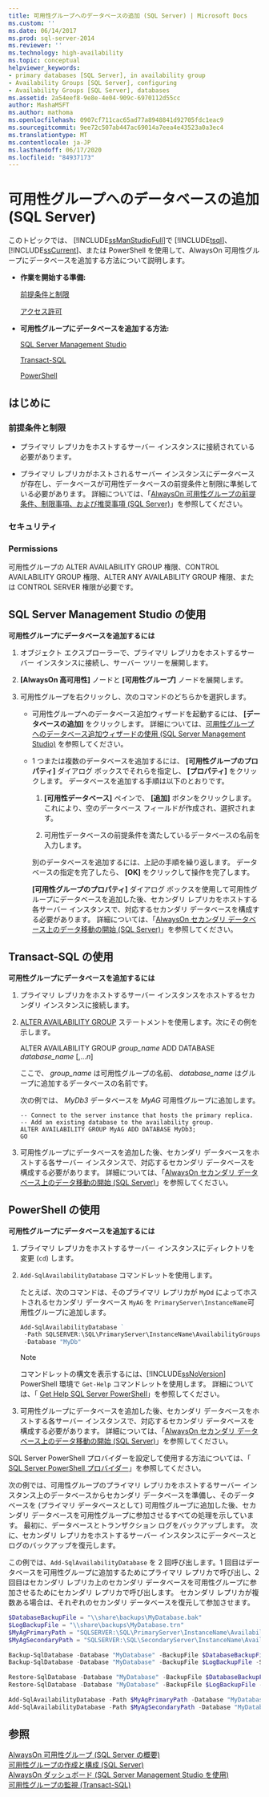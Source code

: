 ```yaml
---
title: 可用性グループへのデータベースの追加 (SQL Server) | Microsoft Docs
ms.custom: ''
ms.date: 06/14/2017
ms.prod: sql-server-2014
ms.reviewer: ''
ms.technology: high-availability
ms.topic: conceptual
helpviewer_keywords:
- primary databases [SQL Server], in availability group
- Availability Groups [SQL Server], configuring
- Availability Groups [SQL Server], databases
ms.assetid: 2a54eef8-9e8e-4e04-909c-6970112d55cc
author: MashaMSFT
ms.author: mathoma
ms.openlocfilehash: 0907cf711cac65ad77a8948841d92705fdc1eac9
ms.sourcegitcommit: 9ee72c507ab447ac69014a7eea4e43523a0a3ec4
ms.translationtype: MT
ms.contentlocale: ja-JP
ms.lasthandoff: 06/17/2020
ms.locfileid: "84937173"
---
```

# <a name="add-a-database-to-an-availability-group-sql-server"></a>可用性グループへのデータベースの追加 (SQL Server)
  このトピックでは、 [!INCLUDE[ssManStudioFull](../../../includes/ssmanstudiofull-md.md)]で [!INCLUDE[tsql](../../../includes/tsql-md.md)]、 [!INCLUDE[ssCurrent](../../../includes/sscurrent-md.md)]、または PowerShell を使用して、AlwaysOn 可用性グループにデータベースを追加する方法について説明します。  
  
-   **作業を開始する準備:**  
  
     [前提条件と制限](#Prerequisites)  
  
     [アクセス許可](#Permissions)  
  
-   **可用性グループにデータベースを追加する方法:**  
  
     [SQL Server Management Studio](#SSMSProcedure)  
  
     [Transact-SQL](#TsqlProcedure)  
  
     [PowerShell](#PowerShellProcedure)  
  
##  <a name="before-you-begin"></a><a name="BeforeYouBegin"></a> はじめに  
  
###  <a name="prerequisites-and-restrictions"></a><a name="Prerequisites"></a>前提条件と制限  
  
-   プライマリ レプリカをホストするサーバー インスタンスに接続されている必要があります。  
  
-   プライマリ レプリカがホストされるサーバー インスタンスにデータベースが存在し、データベースが可用性データベースの前提条件と制限に準拠している必要があります。 詳細については、「[AlwaysOn 可用性グループの前提条件、制限事項、および推奨事項 &#40;SQL Server&#41;](prereqs-restrictions-recommendations-always-on-availability.md)」を参照してください。  
  
###  <a name="security"></a><a name="Security"></a> セキュリティ  
  
###  <a name="permissions"></a><a name="Permissions"></a> Permissions  
 可用性グループの ALTER AVAILABILITY GROUP 権限、CONTROL AVAILABILITY GROUP 権限、ALTER ANY AVAILABILITY GROUP 権限、または CONTROL SERVER 権限が必要です。  
  
##  <a name="using-sql-server-management-studio"></a><a name="SSMSProcedure"></a> SQL Server Management Studio の使用  
 **可用性グループにデータベースを追加するには**  
  
1.  オブジェクト エクスプローラーで、プライマリ レプリカをホストするサーバー インスタンスに接続し、サーバー ツリーを展開します。  
  
2.  **[AlwaysOn 高可用性]** ノードと **[可用性グループ]** ノードを展開します。  
  
3.  可用性グループを右クリックし、次のコマンドのどちらかを選択します。  
  
    -   可用性グループへのデータベース追加ウィザードを起動するには、 **[データベースの追加]** をクリックします。 詳細については、[可用性グループへのデータベース追加ウィザードの使用 &#40;SQL Server Management Studio&#41;](availability-group-add-database-to-group-wizard.md) を参照してください。  
  
    -   1 つまたは複数のデータベースを追加するには、 **[可用性グループのプロパティ]** ダイアログ ボックスでそれらを指定し、 **[プロパティ]** をクリックします。 データベースを追加する手順は以下のとおりです。  
  
        1.  **[可用性データベース]** ペインで、 **[追加]** ボタンをクリックします。 これにより、空のデータベース フィールドが作成され、選択されます。  
  
        2.  可用性データベースの前提条件を満たしているデータベースの名前を入力します。  
  
         別のデータベースを追加するには、上記の手順を繰り返します。 データベースの指定を完了したら、 **[OK]** をクリックして操作を完了します。  
  
         **[可用性グループのプロパティ]** ダイアログ ボックスを使用して可用性グループにデータベースを追加した後、セカンダリ レプリカをホストする各サーバー インスタンスで、対応するセカンダリ データベースを構成する必要があります。 詳細については、「[AlwaysOn セカンダリ データベース上のデータ移動の開始 &#40;SQL Server&#41;](start-data-movement-on-an-always-on-secondary-database-sql-server.md)」を参照してください。  
  
##  <a name="using-transact-sql"></a><a name="TsqlProcedure"></a> Transact-SQL の使用  
 **可用性グループにデータベースを追加するには**  
  
1.  プライマリ レプリカをホストするサーバー インスタンスをホストするセカンダリ インスタンスに接続します。  
  
2.  [ALTER AVAILABILITY GROUP](/sql/t-sql/statements/alter-availability-group-transact-sql) ステートメントを使用します。次にその例を示します。  
  
     ALTER AVAILABILITY GROUP *group_name* ADD DATABASE *database_name* [,...*n*]  
  
     ここで、 *group_name* は可用性グループの名前、 *database_name* はグループに追加するデータベースの名前です。  
  
     次の例では、 *MyDb3* データベースを *MyAG* 可用性グループに追加します。  
  
    ```  
    -- Connect to the server instance that hosts the primary replica.  
    -- Add an existing database to the availability group.  
    ALTER AVAILABILITY GROUP MyAG ADD DATABASE MyDb3;  
    GO  
    ```  
  
3.  可用性グループにデータベースを追加した後、セカンダリ データベースをホストする各サーバー インスタンスで、対応するセカンダリ データベースを構成する必要があります。 詳細については、「[AlwaysOn セカンダリ データベース上のデータ移動の開始 &#40;SQL Server&#41;](start-data-movement-on-an-always-on-secondary-database-sql-server.md)」を参照してください。  
  
##  <a name="using-powershell"></a><a name="PowerShellProcedure"></a> PowerShell の使用  
 **可用性グループにデータベースを追加するには**  
  
1.  プライマリ レプリカをホストするサーバー インスタンスにディレクトリを変更 (`cd`) します。  
  
2.  `Add-SqlAvailabilityDatabase` コマンドレットを使用します。  
  
     たとえば、次のコマンドは、そのプライマリ レプリカが `MyDd` によってホストされるセカンダリ データベース `MyAG` を `PrimaryServer\InstanceName`可用性グループに追加します。  
  
    ```powershell
    Add-SqlAvailabilityDatabase `   
     -Path SQLSERVER:\SQL\PrimaryServer\InstanceName\AvailabilityGroups\MyAG `   
     -Database "MyDb"  
    ```  
  
    > [!NOTE]  
    >  コマンドレットの構文を表示するには、[!INCLUDE[ssNoVersion](../../../includes/ssnoversion-md.md)] PowerShell 環境で `Get-Help` コマンドレットを使用します。 詳細については、「 [Get Help SQL Server PowerShell](../../../powershell/sql-server-powershell.md)」を参照してください。  
  
3.  可用性グループにデータベースを追加した後、セカンダリ データベースをホストする各サーバー インスタンスで、対応するセカンダリ データベースを構成する必要があります。 詳細については、「[AlwaysOn セカンダリ データベース上のデータ移動の開始 &#40;SQL Server&#41;](start-data-movement-on-an-always-on-secondary-database-sql-server.md)」を参照してください。  
  
 SQL Server PowerShell プロバイダーを設定して使用する方法については、「 [SQL Server PowerShell プロバイダー](../../../powershell/sql-server-powershell-provider.md)」を参照してください。

 次の例では、可用性グループのプライマリ レプリカをホストするサーバー インスタンス上のデータベースからセカンダリ データベースを準備し、そのデータベースを (プライマリ データベースとして) 可用性グループに追加した後、セカンダリ データベースを可用性グループに参加させるすべての処理を示しています。 最初に、データベースとトランザクション ログをバックアップします。 次に、セカンダリ レプリカをホストするサーバー インスタンスにデータベースとログのバックアップを復元します。  
  
 この例では、`Add-SqlAvailabilityDatabase` を 2 回呼び出します。1 回目はデータベースを可用性グループに追加するためにプライマリ レプリカで呼び出し、2 回目はセカンダリ レプリカ上のセカンダリ データベースを可用性グループに参加させるためにセカンダリ レプリカで呼び出します。 セカンダリ レプリカが複数ある場合は、それぞれのセカンダリ データベースを復元して参加させます。  
  
```powershell
$DatabaseBackupFile = "\\share\backups\MyDatabase.bak"  
$LogBackupFile = "\\share\backups\MyDatabase.trn"  
$MyAgPrimaryPath = "SQLSERVER:\SQL\PrimaryServer\InstanceName\AvailabilityGroups\MyAg"  
$MyAgSecondaryPath = "SQLSERVER:\SQL\SecondaryServer\InstanceName\AvailabilityGroups\MyAg"  
  
Backup-SqlDatabase -Database "MyDatabase" -BackupFile $DatabaseBackupFile -ServerInstance "PrimaryServer\InstanceName"  
Backup-SqlDatabase -Database "MyDatabase" -BackupFile $LogBackupFile -ServerInstance "PrimaryServer\InstanceName" -BackupAction 'Log'  
  
Restore-SqlDatabase -Database "MyDatabase" -BackupFile $DatabaseBackupFile -ServerInstance "SecondaryServer\InstanceName" -NoRecovery  
Restore-SqlDatabase -Database "MyDatabase" -BackupFile $LogBackupFile -ServerInstance "SecondaryServer\InstanceName" -RestoreAction 'Log' -NoRecovery  
  
Add-SqlAvailabilityDatabase -Path $MyAgPrimaryPath -Database "MyDatabase"  
Add-SqlAvailabilityDatabase -Path $MyAgSecondaryPath -Database "MyDatabase"
```  
  
## <a name="see-also"></a>参照  
 [AlwaysOn 可用性グループ &#40;SQL Server の概要&#41;](overview-of-always-on-availability-groups-sql-server.md)   
 [可用性グループの作成と構成 &#40;SQL Server&#41;](creation-and-configuration-of-availability-groups-sql-server.md)   
 [AlwaysOn ダッシュボード &#40;SQL Server Management Studio を使用&#41;](use-the-always-on-dashboard-sql-server-management-studio.md)   
 [可用性グループの監視 &#40;Transact-SQL&#41;](monitor-availability-groups-transact-sql.md)  
